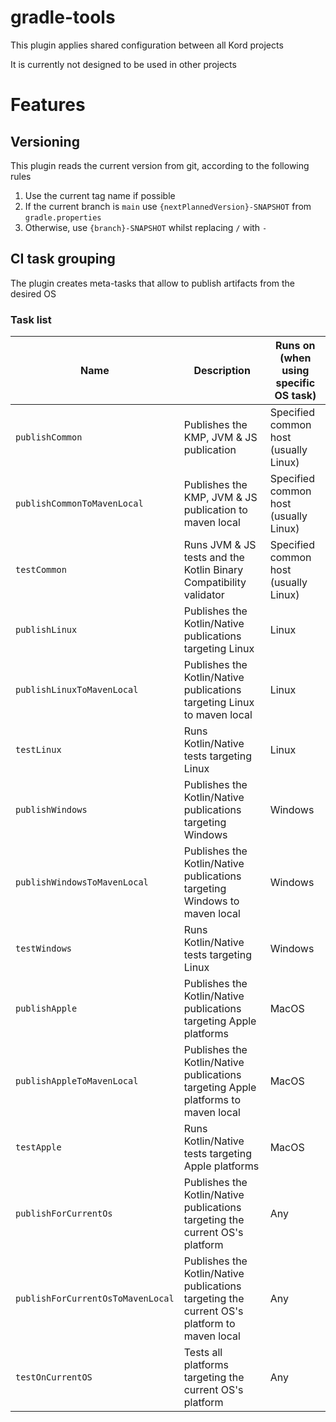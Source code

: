 # gradle-tools

This plugin applies shared configuration between all Kord projects

It is currently not designed to be used in other projects

# Features

## Versioning

This plugin reads the current version from git, according to the following rules

1. Use the current tag name if possible
2. If the current branch is `main` use `{nextPlannedVersion}-SNAPSHOT` from `gradle.properties`
3. Otherwise, use `{branch}-SNAPSHOT` whilst replacing `/` with `-`

## CI task grouping

The plugin creates meta-tasks that allow to publish artifacts from the desired OS

### Task list

| Name                              | Description                                                                                     | Runs on (when using specific OS task) |
|-----------------------------------|-------------------------------------------------------------------------------------------------|---------------------------------------|
| `publishCommon`                   | Publishes the KMP, JVM & JS publication                                                         | Specified common host (usually Linux) |
| `publishCommonToMavenLocal`       | Publishes the KMP, JVM & JS publication to maven local                                          | Specified common host (usually Linux) |
| `testCommon`                      | Runs JVM & JS tests and the Kotlin Binary Compatibility validator                               | Specified common host (usually Linux) |
| `publishLinux`                    | Publishes the Kotlin/Native publications targeting Linux                                        | Linux                                 |
| `publishLinuxToMavenLocal`        | Publishes the Kotlin/Native publications targeting Linux to maven local                         | Linux                                 |
| `testLinux`                       | Runs Kotlin/Native tests targeting Linux                                                        | Linux                                 |
| `publishWindows`                  | Publishes the Kotlin/Native publications targeting Windows                                      | Windows                               |
| `publishWindowsToMavenLocal`      | Publishes the Kotlin/Native publications targeting Windows to maven local                       | Windows                               |
| `testWindows`                     | Runs Kotlin/Native tests targeting Linux                                                        | Windows                               |
| `publishApple`                    | Publishes the Kotlin/Native publications targeting Apple platforms                              | MacOS                                 |
| `publishAppleToMavenLocal`        | Publishes the Kotlin/Native publications targeting Apple platforms to maven local               | MacOS                                 |
| `testApple`                       | Runs Kotlin/Native tests targeting Apple platforms                                              | MacOS                                 |
| `publishForCurrentOs`             | Publishes the Kotlin/Native publications targeting the current OS's platform                    | Any                                   |
| `publishForCurrentOsToMavenLocal` | Publishes the Kotlin/Native publications targeting the current OS's platform     to maven local | Any                                   |
| `testOnCurrentOS`                 | Tests all platforms targeting the current OS's platform                                         | Any                                   |


